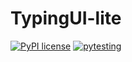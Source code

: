 # TypingUI-lite

[![PyPI license](https://img.shields.io/pypi/l/ansicolortags.svg)](https://pypi.python.org/pypi/ansicolortags/) [![pytesting](https://github.com/aditya02acharya/TypingUI-lite/actions/workflows/ci.yml/badge.svg?branch=main)](https://github.com/aditya02acharya/TypingUI-lite/actions/workflows/ci.yml)
